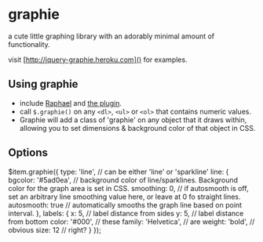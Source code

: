 # graphie

a cute little graphing library with an adorably minimal amount of functionality.

visit [http://jquery-graphie.heroku.com]() for examples.

## Using graphie

- include [Raphael](http://raphaeljs.com/) and [the plugin](https://github.com/camerond/jquery-graphie/blob/master/public/javascript/jquery.graphie.js).
- call `$.graphie()` on any `<dl>`, `<ul>` or `<ol>` that contains numeric values.
- Graphie will add a class of 'graphie' on any object that it draws within, allowing you to set dimensions & background color of that object in CSS.

## Options

  $item.graphie({
    type: 'line',           // can be either 'line' or 'sparkline'
    line: {
      bgcolor: '#5ad0ea',   // background color of line/sparklines. Background color for the graph area is set in CSS.
      smoothing: 0,         // if autosmooth is off, set an arbitrary line smoothing value here, or leave at 0 fo straight lines.
      autosmooth: true      // automatically smooths the graph line based on point interval.
    },
    labels: {
      x: 5,                 // label distance from sides
      y: 5,                 // label distance from bottom
      color: '#000',        // these
      family: 'Helvetica',  // are
      weight: 'bold',       // obvious
      size: 12              // right?
    }
  });

